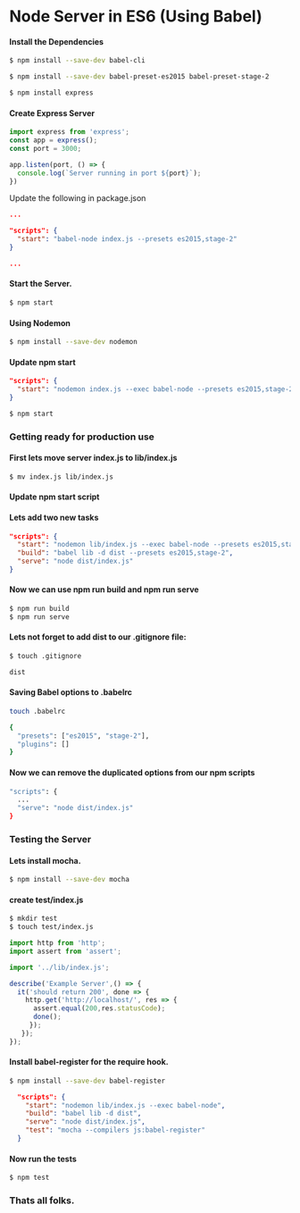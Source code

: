 # Node Server in ES6 (Using Babel)
#### Install the Dependencies
```sh
$ npm install --save-dev babel-cli
```
```sh
$ npm install --save-dev babel-preset-es2015 babel-preset-stage-2
```
```sh
$ npm install express
```
#### Create Express Server
```javascript
import express from 'express';
const app = express();
const port = 3000;

app.listen(port, () => {
  console.log(`Server running in port ${port}`);
})
```
Update the following in package.json
```json
...

"scripts": {
  "start": "babel-node index.js --presets es2015,stage-2"
}

...
```
#### Start the Server.
```sh
$ npm start
```
#### Using Nodemon
```sh
$ npm install --save-dev nodemon
```
#### Update npm start
```json
"scripts": {
  "start": "nodemon index.js --exec babel-node --presets es2015,stage-2"
}
```
```sh
$ npm start
```

### Getting ready for production use

#### First lets move server index.js to lib/index.js
```sh
$ mv index.js lib/index.js
```
#### Update npm start script
#### Lets add two new tasks

```json
"scripts": {
  "start": "nodemon lib/index.js --exec babel-node --presets es2015,stage-2",
  "build": "babel lib -d dist --presets es2015,stage-2",
  "serve": "node dist/index.js"
}
```

#### Now we can use **npm run build** and **npm run serve**
```sh
$ npm run build
$ npm run serve
```

#### Lets not forget to add dist to our **.gitignore** file:
```sh
$ touch .gitignore
```
```sh
dist
```

#### Saving Babel options to .babelrc
```sh
touch .babelrc

{
  "presets": ["es2015", "stage-2"],
  "plugins": []
}
```

#### Now we can remove the duplicated options from our npm scripts
```sh
"scripts": {
  ...
  "serve": "node dist/index.js"
}
```

### Testing the Server
#### Lets install mocha.
```sh
$ npm install --save-dev mocha
```

#### create test/index.js
```sh
$ mkdir test
$ touch test/index.js
```

```javascript
import http from 'http';
import assert from 'assert';

import '../lib/index.js';

describe('Example Server',() => {
  it('should return 200', done => {
    http.get('http://localhost/', res => {
      assert.equal(200,res.statusCode);
      done();
     });
   });
});
```
#### Install babel-register for the require hook.
```sh
$ npm install --save-dev babel-register
```

```json
  "scripts": {
    "start": "nodemon lib/index.js --exec babel-node",
    "build": "babel lib -d dist",
    "serve": "node dist/index.js",
    "test": "mocha --compilers js:babel-register"
  }
```
#### Now run the tests
```sh
$ npm test
```

### Thats all folks.
